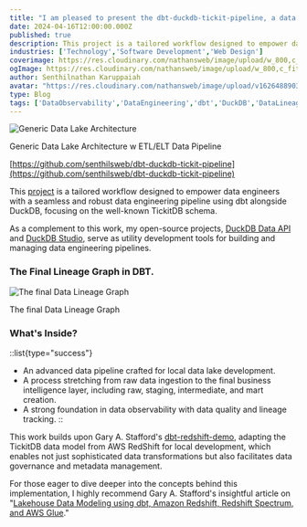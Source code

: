 ```yaml
---
title: "I am pleased to present the dbt-duckdb-tickit-pipeline, a data engineering workflow integrating dbt with DuckDB tailored around the TickitDB schema."
date: 2024-04-16T12:00:00.000Z
published: true
description: This project is a tailored workflow designed to empower data engineers with a seamless and robust data engineering pipeline using dbt alongside DuckDB, focusing on the well-known TickitDB schema.
industries: ['Technology','Software Development','Web Design']
coverimage: https://res.cloudinary.com/nathansweb/image/upload/w_800,c_fit,l_text:Arial_60_bold:I am%20pleased%20to%20present%20the%20dbt-duckdb-tickit-pipeline%20,g_north_east,x_30,y_40/v1711924071/senthilsweb-scl-card-template_cyxogj.webp
ogImage: https://res.cloudinary.com/nathansweb/image/upload/w_800,c_fit,l_text:Arial_60_bold:I am%20pleased%20to%20present%20the%20dbt-duckdb-tickit-pipeline%20,g_north_east,x_30,y_40/v1711924071/senthilsweb-scl-card-template_cyxogj.webp
author: Senthilnathan Karuppaiah
avatar: "https://res.cloudinary.com/nathansweb/image/upload/v1626488903/profile/Senthil-profile-picture-01_al07i5.jpg"
type: Blog
tags: ['DataObservability','DataEngineering','dbt','DuckDB','DataLineage','Analytics','DataLake','BusinessMetadataManagement','Vue.js','Nuxt.js','Open Source','Web Development','Low Code Platform']
---
```


![Generic Data Lake Architecture](https://media.licdn.com/dms/image/v2/D4E12AQGd0z7NOOOKgg/article-inline_image-shrink_1500_2232/article-inline_image-shrink_1500_2232/0/1713239030603?e=1733356800&v=beta&t=PyTyQ_bzxT_Ft1TtBxxm4Y0c3pI9m1deTiL_GI3TICM)
<div class="relative flex items-center">Generic Data Lake Architecture w ETL/ELT Data Pipeline</div>

[https://github.com/senthilsweb/dbt-duckdb-tickit-pipeline](https://github.com/senthilsweb/dbt-duckdb-tickit-pipeline)

This <a href="https://github.com/senthilsweb/dbt-duckdb-tickit-pipeline" class="dark:text-teal-400 relative transition hover:text-teal-500 dark:hover:text-teal-400">project</a> is a tailored workflow designed to empower data engineers with a seamless and robust data engineering pipeline using dbt alongside DuckDB, focusing on the well-known TickitDB schema.

As a complement to this work, my open-source projects, <a href='https://github.com/senthilsweb/duckdb_data_api' class="dark:text-teal-400 relative transition hover:text-teal-500 dark:hover:text-teal-400">DuckDB Data API</a> and <a href='https://github.com/senthilsweb/duckdb-studio' class="dark:text-teal-400 relative transition hover:text-teal-500 dark:hover:text-teal-400">DuckDB Studio</a>, serve as utility development tools for building and managing data engineering pipelines.


### The Final Lineage Graph in DBT.

![The final Data Lineage Graph](https://media.licdn.com/dms/image/v2/D4E12AQGwqWoAB3dZXA/article-inline_image-shrink_1500_2232/article-inline_image-shrink_1500_2232/0/1713235339199?e=1733356800&v=beta&t=kcS-FwvxwenV9kkBRaqX2VA0jTwcFBG4CbBUCyVwvmI)
<div class="relative flex items-center">The final Data Lineage Graph</div>

### What's Inside?
::list{type="success"}
- An advanced data pipeline crafted for local data lake development.
- A process stretching from raw data ingestion to the final business intelligence layer, including raw, staging, intermediate, and mart creation.
- A strong foundation in data observability with data quality and lineage tracking.
::  

This work builds upon Gary A. Stafford's <a href='https://github.com/garystafford/dbt-redshift-demo.git' class="dark:text-teal-400 relative transition hover:text-teal-500 dark:hover:text-teal-400">dbt-redshift-demo</a>, adapting the TickitDB data model from AWS RedShift for local development, which enables not just sophisticated data transformations but also facilitates data governance and metadata management.

For those eager to dive deeper into the concepts behind this implementation, I highly recommend Gary A. Stafford's insightful article on "<a href='https://programmaticponderings.com/2022/08/19/lakehouse-data-modeling-using-dbt-amazon-redshift-redshift-spectrum-and-aws-glue/' class="dark:text-teal-400 relative transition hover:text-teal-500 dark:hover:text-teal-400">Lakehouse Data Modeling using dbt, Amazon Redshift, Redshift Spectrum, and AWS Glue</a>."


